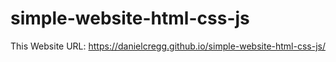 # simple-website-html-css-js

This Website URL: https://danielcregg.github.io/simple-website-html-css-js/  

